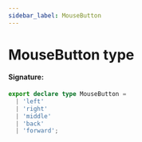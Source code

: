 ```yaml
---
sidebar_label: MouseButton
---
```


# MouseButton type

#### Signature:

```typescript
export declare type MouseButton =
  | 'left'
  | 'right'
  | 'middle'
  | 'back'
  | 'forward';
```
